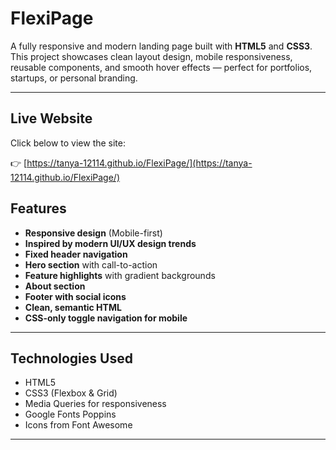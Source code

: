 # FlexiPage

A fully responsive and modern landing page built with **HTML5** and **CSS3**. This project showcases clean layout design, mobile responsiveness, reusable components, and smooth hover effects — perfect for portfolios, startups, or personal branding.

---
## Live Website

Click below to view the site:

👉 [https://tanya-12114.github.io/FlexiPage/](https://tanya-12114.github.io/FlexiPage/)

## Features

- **Responsive design** (Mobile-first)
- **Inspired by modern UI/UX design trends**
- **Fixed header navigation**
- **Hero section** with call-to-action
- **Feature highlights** with gradient backgrounds
- **About section**
- **Footer with social icons**
- **Clean, semantic HTML**
- **CSS-only toggle navigation for mobile**

---

## Technologies Used

- HTML5
- CSS3 (Flexbox & Grid)
- Media Queries for responsiveness
- Google Fonts Poppins
- Icons from Font Awesome

---


